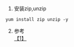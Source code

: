 1. 安装zip,unzip   
```
yum install zip unzip -y
```

2. 参考  
[【1】](http://blog.csdn.net/xanxng/article/details/7723527)
